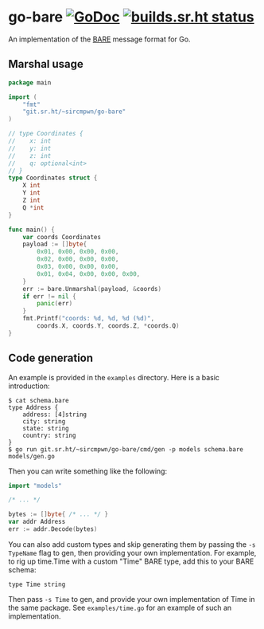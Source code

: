 # go-bare [![GoDoc](https://godoc.org/git.sr.ht/~sircmpwn/go-bare?status.svg)](https://godoc.org/git.sr.ht/~sircmpwn/go-bare) [![builds.sr.ht status](https://builds.sr.ht/~sircmpwn/go-bare.svg)](https://builds.sr.ht/~sircmpwn/go-bare?)

An implementation of the [BARE](https://git.sr.ht/~sircmpwn/bare) message format
for Go.

## Marshal usage

```go
package main

import (
    "fmt"
    "git.sr.ht/~sircmpwn/go-bare"
)

// type Coordinates {
//    x: int
//    y: int
//    z: int
//    q: optional<int>
// }
type Coordinates struct {
    X int
    Y int
    Z int
    Q *int
}

func main() {
    var coords Coordinates
    payload := []byte{
        0x01, 0x00, 0x00, 0x00,
        0x02, 0x00, 0x00, 0x00,
        0x03, 0x00, 0x00, 0x00,
        0x01, 0x04, 0x00, 0x00, 0x00,
    }
    err := bare.Unmarshal(payload, &coords)
    if err != nil {
        panic(err)
    }
    fmt.Printf("coords: %d, %d, %d (%d)",
        coords.X, coords.Y, coords.Z, *coords.Q)
}
```

## Code generation

An example is provided in the `examples` directory. Here is a basic
introduction:

```
$ cat schema.bare
type Address {
	address: [4]string
	city: string
	state: string
	country: string
}
$ go run git.sr.ht/~sircmpwn/go-bare/cmd/gen -p models schema.bare models/gen.go
```

Then you can write something like the following:

```go
import "models"

/* ... */

bytes := []byte{ /* ... */ }
var addr Address
err := addr.Decode(bytes)
```

You can also add custom types and skip generating them by passing the `-s
TypeName` flag to gen, then providing your own implementation. For example, to
rig up time.Time with a custom "Time" BARE type, add this to your BARE schema:

```
type Time string
```

Then pass `-s Time` to gen, and provide your own implementation of Time in the
same package. See `examples/time.go` for an example of such an implementation.
